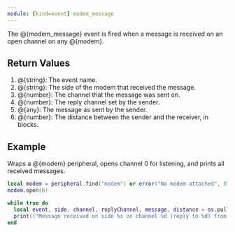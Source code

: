 ```yaml
---
module: [kind=event] modem_message
---
```


The @{modem_message} event is fired when a message is received on an open channel on any @{modem}.

## Return Values
1. @{string}: The event name.
2. @{string}: The side of the modem that received the message.
3. @{number}: The channel that the message was sent on.
4. @{number}: The reply channel set by the sender.
5. @{any}: The message as sent by the sender.
6. @{number}: The distance between the sender and the receiver, in blocks.

## Example
Wraps a @{modem} peripheral, opens channel 0 for listening, and prints all received messages.

```lua
local modem = peripheral.find("modem") or error("No modem attached", 0)
modem.open(0)

while true do
  local event, side, channel, replyChannel, message, distance = os.pullEvent("modem_message")
  print(("Message received on side %s on channel %d (reply to %d) from %f blocks away with message %s"):format(side, channel, replyChannel, distance, tostring(message)))
end
```
